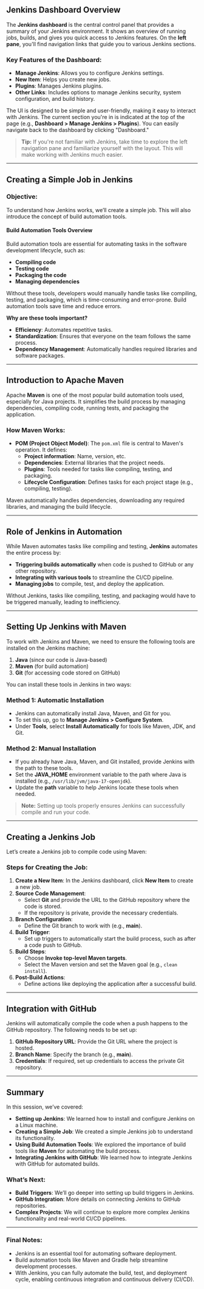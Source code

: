 ## Jenkins Dashboard Overview

The **Jenkins dashboard** is the central control panel that provides a summary of your Jenkins environment. It shows an overview of running jobs, builds, and gives you quick access to Jenkins features. On the **left pane**, you'll find navigation links that guide you to various Jenkins sections.

### Key Features of the Dashboard:

- **Manage Jenkins**: Allows you to configure Jenkins settings.
- **New Item**: Helps you create new jobs.
- **Plugins**: Manages Jenkins plugins.
- **Other Links**: Includes options to manage Jenkins security, system configuration, and build history.

The UI is designed to be simple and user-friendly, making it easy to interact with Jenkins. The current section you're in is indicated at the top of the page (e.g., **Dashboard > Manage Jenkins > Plugins**). You can easily navigate back to the dashboard by clicking "Dashboard."

> **Tip:** If you're not familiar with Jenkins, take time to explore the left navigation pane and familiarize yourself with the layout. This will make working with Jenkins much easier.

---

## Creating a Simple Job in Jenkins

### Objective:
To understand how Jenkins works, we’ll create a simple job. This will also introduce the concept of build automation tools.

#### Build Automation Tools Overview

Build automation tools are essential for automating tasks in the software development lifecycle, such as:
- **Compiling code**
- **Testing code**
- **Packaging the code**
- **Managing dependencies**

Without these tools, developers would manually handle tasks like compiling, testing, and packaging, which is time-consuming and error-prone. Build automation tools save time and reduce errors.

**Why are these tools important?**  
- **Efficiency**: Automates repetitive tasks.
- **Standardization**: Ensures that everyone on the team follows the same process.
- **Dependency Management**: Automatically handles required libraries and software packages.

---

## Introduction to Apache Maven

Apache **Maven** is one of the most popular build automation tools used, especially for Java projects. It simplifies the build process by managing dependencies, compiling code, running tests, and packaging the application.

### How Maven Works:
- **POM (Project Object Model)**: The `pom.xml` file is central to Maven's operation. It defines:
  - **Project information**: Name, version, etc.
  - **Dependencies**: External libraries that the project needs.
  - **Plugins**: Tools needed for tasks like compiling, testing, and packaging.
  - **Lifecycle Configuration**: Defines tasks for each project stage (e.g., compiling, testing).

Maven automatically handles dependencies, downloading any required libraries, and managing the build lifecycle.

---

## Role of Jenkins in Automation

While Maven automates tasks like compiling and testing, **Jenkins** automates the entire process by:
- **Triggering builds automatically** when code is pushed to GitHub or any other repository.
- **Integrating with various tools** to streamline the CI/CD pipeline.
- **Managing jobs** to compile, test, and deploy the application.

Without Jenkins, tasks like compiling, testing, and packaging would have to be triggered manually, leading to inefficiency.

---

## Setting Up Jenkins with Maven

To work with Jenkins and Maven, we need to ensure the following tools are installed on the Jenkins machine:
1. **Java** (since our code is Java-based)
2. **Maven** (for build automation)
3. **Git** (for accessing code stored on GitHub)

You can install these tools in Jenkins in two ways:

### Method 1: Automatic Installation
- Jenkins can automatically install Java, Maven, and Git for you.
- To set this up, go to **Manage Jenkins > Configure System**.
- Under **Tools**, select **Install Automatically** for tools like Maven, JDK, and Git.

### Method 2: Manual Installation
- If you already have Java, Maven, and Git installed, provide Jenkins with the path to these tools.
- Set the **JAVA_HOME** environment variable to the path where Java is installed (e.g., `/usr/lib/jvm/java-17-openjdk`).
- Update the **path** variable to help Jenkins locate these tools when needed.

> **Note:** Setting up tools properly ensures Jenkins can successfully compile and run your code.

---

## Creating a Jenkins Job

Let’s create a Jenkins job to compile code using Maven:

### Steps for Creating the Job:
1. **Create a New Item**: In the Jenkins dashboard, click **New Item** to create a new job.
2. **Source Code Management**:
   - Select **Git** and provide the URL to the GitHub repository where the code is stored.
   - If the repository is private, provide the necessary credentials.
3. **Branch Configuration**:
   - Define the Git branch to work with (e.g., **main**).
4. **Build Trigger**:
   - Set up triggers to automatically start the build process, such as after a code push to GitHub.
5. **Build Steps**:
   - Choose **Invoke top-level Maven targets**.
   - Select the Maven version and set the Maven goal (e.g., `clean install`).
6. **Post-Build Actions**:
   - Define actions like deploying the application after a successful build.

---

## Integration with GitHub

Jenkins will automatically compile the code when a push happens to the GitHub repository. The following needs to be set up:
1. **GitHub Repository URL**: Provide the Git URL where the project is hosted.
2. **Branch Name**: Specify the branch (e.g., **main**).
3. **Credentials**: If required, set up credentials to access the private Git repository.

---

## Summary

In this session, we’ve covered:
- **Setting up Jenkins**: We learned how to install and configure Jenkins on a Linux machine.
- **Creating a Simple Job**: We created a simple Jenkins job to understand its functionality.
- **Using Build Automation Tools**: We explored the importance of build tools like **Maven** for automating the build process.
- **Integrating Jenkins with GitHub**: We learned how to integrate Jenkins with GitHub for automated builds.

### What’s Next:
- **Build Triggers**: We’ll go deeper into setting up build triggers in Jenkins.
- **GitHub Integration**: More details on connecting Jenkins to GitHub repositories.
- **Complex Projects**: We will continue to explore more complex Jenkins functionality and real-world CI/CD pipelines.

---

### Final Notes:
- Jenkins is an essential tool for automating software deployment.
- Build automation tools like Maven and Gradle help streamline development processes.
- With Jenkins, you can fully automate the build, test, and deployment cycle, enabling continuous integration and continuous delivery (CI/CD).
